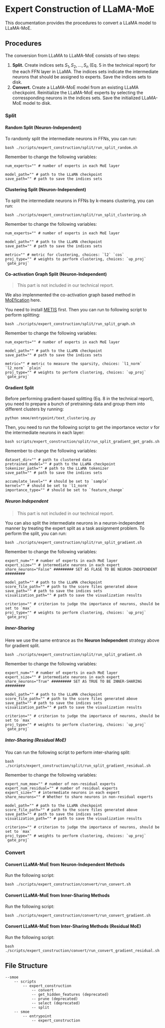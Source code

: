 # Expert Construction of LLaMA-MoE

This documentation provides the procedures to convert a LLaMA model to LLaMA-MoE.



## Procedures

The conversion from LLaMA to LLaMA-MoE consists of two steps:

1. **Split.** Create indices sets $S_1,S_2,\dots,S_n$ (Eq. 5 in the technical report) for the each FFN layer in LLaMA. The indices sets indicate the intermediate neurons that should be assigned to experts. Save the indices sets to disk.
2. **Convert.** Create a LLaMA-MoE model from an existing LLaMA checkpoint. Reinitialize the LLaMA-MoE experts by selecting the corressponding neurons in the indices sets. Save the initialized LLaMA-MoE model to disk.



### Split

#### Random Split (Neuron-Independent)

To randomly split the intermediate neurons in FFNs, you can run:

```shell
bash ./scripts/expert_construction/split/run_split_random.sh
```

Remember to change the following variables:

```shell
num_experts="" # number of experts in each MoE layer

model_path="" # path to the LLaMA checkpoint
save_path="" # path to save the indices sets
```



#### Clustering Split (Neuron-Independent)

To split the intermediate neurons in FFNs by k-means clustering, you can run:

```shell
bash ./scripts/expert_construction/split/run_split_clustering.sh
```

Remember to change the following variables:

```shell
num_experts="" # number of experts in each MoE layer

model_path="" # path to the LLaMA checkpoint
save_path="" # path to save the indices sets

metric="" # metric for clustering, choices: `l2` `cos`
proj_type="" # weights to perform clustering, choices: `up_proj` `gate_proj`
```



#### Co-activation Graph Split (Neuron-Independent)

> This part is not included in our technical report.

We also implenmented the co-activation graph based method in [MoEfication](https://arxiv.org/abs/2110.01786) here.

You need to install [METIS](http://glaros.dtc.umn.edu/gkhome/metis/metis/download) first. Then you can run to following script to perform splitting:

```shell
bash ./scripts/expert_construction/split/run_split_graph.sh
```

Remember to change the following variables:

```shell
num_experts="" # number of experts in each MoE layer

model_path="" # path to the LLaMA checkpoint
save_path="" # path to save the indices sets

metric="" # metric to measure the sparsity, choices: `l1_norm` `l2_norm` `plain`
proj_type="" # weights to perform clustering, choices: `up_proj` `gate_proj`
```



#### Gradient Split

Before performing gradient-based splitting (Eq. 8 in the technical report), you need to prepare a bunch of pretraining data and group them into different clusters by running:

```shell
python smoe/entrypoint/text_clustering.py
```

Then, you need to run the following script to get the importance vector $v$ for the intermediate neurons in each layer:

```shell
bash scripts/expert_construction/split/run_split_gradient_get_grads.sh
```

Remember to change the following variables:

```shell
dataset_dir="" # path to clustered data
pretrained_model="" # path to the LLaMA checkpoint
tokenizer_path="" # path to the LLaMA tokenizer
save_path="" # path to save the indices sets

accumulate_level="" # should be set to `sample`
kernel="" # should be set to `l1_norm`
importance_type="" # should be set to `feature_change`
```



##### Neuron Independent

> This part is not included in our technical report.

You can also split the intermediate neurons in a neuron-independent manner by treating the expert split as a task assignment problem. To perform the split, you can run:

```shell
bash ./scripts/expert_construction/split/run_split_gradient.sh
```

Remember to change the following variables:

```shell
expert_num="" # number of experts in each MoE layer
expert_size="" # intermediate neurons in each expert
share_neurons="False" ######### SET AS FLASE TO BE NEURON-INDEPENDENT #########

model_path="" # path to the LLaMA checkpoint
score_file_path="" # path to the score files generated above
save_path="" # path to save the indices sets
visualization_path="" # path to save the visualization results

criterion="" # criterion to judge the importance of neurons, should be set to `max`
proj_type="" # weights to perform clustering, choices: `up_proj` `gate_proj`
```



##### Inner-Sharing

Here we use the same entrance as the **Neuron Independent** strategy above for gradient split.

```shell
bash ./scripts/expert_construction/split/run_split_gradient.sh
```

Remember to change the following variables:

```shell
expert_num="" # number of experts in each MoE layer
expert_size="" # intermediate neurons in each expert
share_neurons="True" ######### SET AS TRUE TO BE INNER-SHARING #########

model_path="" # path to the LLaMA checkpoint
score_file_path="" # path to the score files generated above
save_path="" # path to save the indices sets
visualization_path="" # path to save the visualization results

criterion="" # criterion to judge the importance of neurons, should be set to `max`
proj_type="" # weights to perform clustering, choices: `up_proj` `gate_proj`
```



##### Inter-Sharing (Residual MoE)

You can run the following script to perform inter-sharing split:

```shell
bash ./scripts/expert_construction/split/run_split_gradient_residual.sh
```

Remember to change the following variables:

```shell
expert_num_moe="" # number of non-residual experts
expert_num_residual="" # number of residual experts
expert_size="" # intermediate neurons in each expert
share_neurons="" # Whether to share neurons in non-residual experts

model_path="" # path to the LLaMA checkpoint
score_file_path="" # path to the score files generated above
save_path="" # path to save the indices sets
visualization_path="" # path to save the visualization results

criterion="" # criterion to judge the importance of neurons, should be set to `max`
proj_type="" # weights to perform clustering, choices: `up_proj` `gate_proj`
```



### Convert

#### Convert LLaMA-MoE from Neuron-Independent Methods

Run the following script:

```shell
bash ./scripts/expert_construction/convert/run_convert.sh
```



#### Convert LLaMA-MoE from Inner-Sharing Methods

Run the following script:

```shell
bash ./scripts/expert_construction/convert/run_convert_gradient.sh
```



#### Convert LLaMA-MoE from Inter-Sharing Methods (Residual MoE)

Run the following script:

```shell
bash ./scripts/expert_construction/convert/run_convert_gradient_residual.sh
```



## File Structure

```
--smoe
	-- scripts
        -- expert_construction
            -- convert
            -- get_hidden_features (deprecated)
            -- prune (deprecated)
            -- select (deprecated)
            -- split
    -- smoe
        -- entrypoint
            -- expert_construction
```
